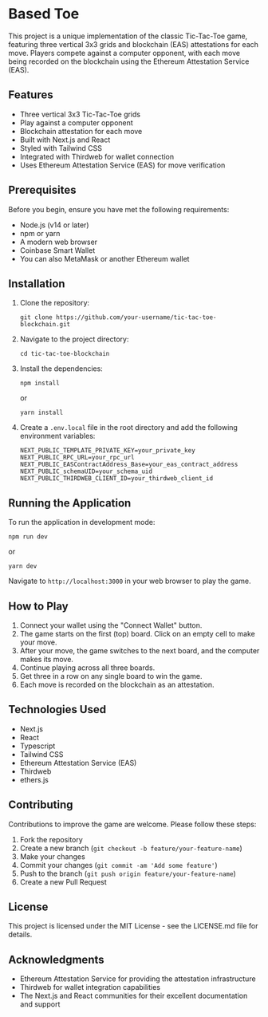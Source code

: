 # Based Toe

This project is a unique implementation of the classic Tic-Tac-Toe game, featuring three vertical 3x3 grids and blockchain (EAS) attestations for each move. Players compete against a computer opponent, with each move being recorded on the blockchain using the Ethereum Attestation Service (EAS).

## Features

- Three vertical 3x3 Tic-Tac-Toe grids
- Play against a computer opponent
- Blockchain attestation for each move
- Built with Next.js and React
- Styled with Tailwind CSS
- Integrated with Thirdweb for wallet connection
- Uses Ethereum Attestation Service (EAS) for move verification

## Prerequisites

Before you begin, ensure you have met the following requirements:

- Node.js (v14 or later)
- npm or yarn
- A modern web browser
- Coinbase Smart Wallet 
- You can also MetaMask or another Ethereum wallet

## Installation

1. Clone the repository:
   ```
   git clone https://github.com/your-username/tic-tac-toe-blockchain.git
   ```

2. Navigate to the project directory:
   ```
   cd tic-tac-toe-blockchain
   ```

3. Install the dependencies:
   ```
   npm install
   ```
   or
   ```
   yarn install
   ```

4. Create a `.env.local` file in the root directory and add the following environment variables:
   ```
   NEXT_PUBLIC_TEMPLATE_PRIVATE_KEY=your_private_key
   NEXT_PUBLIC_RPC_URL=your_rpc_url
   NEXT_PUBLIC_EASContractAddress_Base=your_eas_contract_address
   NEXT_PUBLIC_schemaUID=your_schema_uid
   NEXT_PUBLIC_THIRDWEB_CLIENT_ID=your_thirdweb_client_id
   ```

## Running the Application

To run the application in development mode:

```
npm run dev
```
or
```
yarn dev
```

Navigate to `http://localhost:3000` in your web browser to play the game.

## How to Play

1. Connect your wallet using the "Connect Wallet" button.
2. The game starts on the first (top) board. Click on an empty cell to make your move.
3. After your move, the game switches to the next board, and the computer makes its move.
4. Continue playing across all three boards.
5. Get three in a row on any single board to win the game.
6. Each move is recorded on the blockchain as an attestation.

## Technologies Used

- Next.js
- React
- Typescript
- Tailwind CSS
- Ethereum Attestation Service (EAS)
- Thirdweb
- ethers.js

## Contributing

Contributions to improve the game are welcome. Please follow these steps:

1. Fork the repository
2. Create a new branch (`git checkout -b feature/your-feature-name`)
3. Make your changes
4. Commit your changes (`git commit -am 'Add some feature'`)
5. Push to the branch (`git push origin feature/your-feature-name`)
6. Create a new Pull Request

## License

This project is licensed under the MIT License - see the LICENSE.md file for details.

## Acknowledgments

- Ethereum Attestation Service for providing the attestation infrastructure
- Thirdweb for wallet integration capabilities
- The Next.js and React communities for their excellent documentation and support
